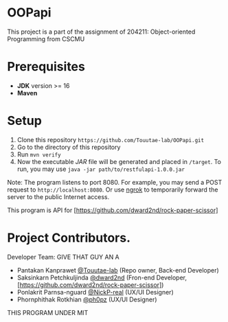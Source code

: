 # OOPapi

This project is a part of the assignment of 204211: Object-oriented Programming from CSCMU

# Prerequisites

- **JDK** version >= 16
- **Maven**

# Setup

1. Clone this repository `https://github.com/Touutae-lab/OOPapi.git`
2. Go to the directory of this repository
3. Run `mvn verify`
4. Now the executable *JAR* file will be generated and placed in `/target`. To run, you may use `java -jar path/to/restfulapi-1.0.0.jar`

Note: The program listens to port 8080. For example, you may send a POST request to `http://localhost:8080`. Or use [ngrok](https://ngrok.com) to temporarily forward the server to the public Internet access.

This program is API for [https://github.com/dward2nd/rock-paper-scissor]

# Project Contributors.

Developer Team: GIVE THAT GUY AN A

- Pantakan Kanprawet [@Touutae-lab](https://github.com/Touutae-lab) (Repo owner, Back-end Developer)
- Saksinkarn Petchkuljinda [@dward2nd](https://github.com/dward2nd) (Fron-end Developer, [https://github.com/dward2nd/rock-paper-scissor])
- Ponlakrit Parnsa-nguard [@NickP-real](https://github.com/NickP-real) (UX/UI Designer)
- Phornphithak Rotkhian [@ph0pz](https://github.com/ph0pz) (UX/UI Designer)

THIS PROGRAM UNDER MIT
